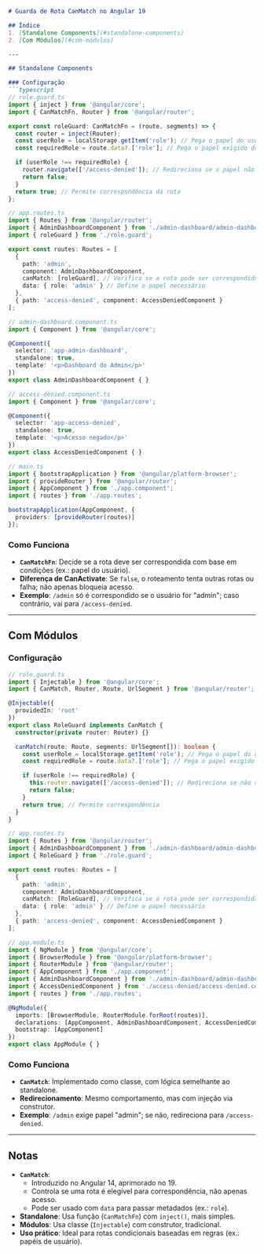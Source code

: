 
```markdown
# Guarda de Rota CanMatch no Angular 19

## Índice
1. [Standalone Components](#standalone-components)
2. [Com Módulos](#com-módulos)

---

## Standalone Components

### Configuração
```typescript
// role.guard.ts
import { inject } from '@angular/core';
import { CanMatchFn, Router } from '@angular/router';

export const roleGuard: CanMatchFn = (route, segments) => {
  const router = inject(Router);
  const userRole = localStorage.getItem('role'); // Pega o papel do usuário
  const requiredRole = route.data?.['role']; // Pega o papel exigido da rota

  if (userRole !== requiredRole) {
    router.navigate(['/access-denied']); // Redireciona se o papel não corresponder
    return false;
  }
  return true; // Permite correspondência da rota
};

// app.routes.ts
import { Routes } from '@angular/router';
import { AdminDashboardComponent } from './admin-dashboard/admin-dashboard.component';
import { roleGuard } from './role.guard';

export const routes: Routes = [
  { 
    path: 'admin', 
    component: AdminDashboardComponent, 
    canMatch: [roleGuard], // Verifica se a rota pode ser correspondida
    data: { role: 'admin' } // Define o papel necessário
  },
  { path: 'access-denied', component: AccessDeniedComponent }
];

// admin-dashboard.component.ts
import { Component } from '@angular/core';

@Component({
  selector: 'app-admin-dashboard',
  standalone: true,
  template: '<p>Dashboard do Admin</p>'
})
export class AdminDashboardComponent { }

// access-denied.component.ts
import { Component } from '@angular/core';

@Component({
  selector: 'app-access-denied',
  standalone: true,
  template: '<p>Acesso negado</p>'
})
export class AccessDeniedComponent { }

// main.ts
import { bootstrapApplication } from '@angular/platform-browser';
import { provideRouter } from '@angular/router';
import { AppComponent } from './app.component';
import { routes } from './app.routes';

bootstrapApplication(AppComponent, {
  providers: [provideRouter(routes)]
});
```

### Como Funciona
- **`CanMatchFn`**: Decide se a rota deve ser correspondida com base em condições (ex.: papel do usuário).
- **Diferença de CanActivate**: Se `false`, o roteamento tenta outras rotas ou falha; não apenas bloqueia acesso.
- **Exemplo**: `/admin` só é correspondido se o usuário for "admin"; caso contrário, vai para `/access-denied`.

---

## Com Módulos

### Configuração
```typescript
// role.guard.ts
import { Injectable } from '@angular/core';
import { CanMatch, Router, Route, UrlSegment } from '@angular/router';

@Injectable({
  providedIn: 'root'
})
export class RoleGuard implements CanMatch {
  constructor(private router: Router) {}

  canMatch(route: Route, segments: UrlSegment[]): boolean {
    const userRole = localStorage.getItem('role'); // Pega o papel do usuário
    const requiredRole = route.data?.['role']; // Pega o papel exigido

    if (userRole !== requiredRole) {
      this.router.navigate(['/access-denied']); // Redireciona se não corresponder
      return false;
    }
    return true; // Permite correspondência
  }
}

// app.routes.ts
import { Routes } from '@angular/router';
import { AdminDashboardComponent } from './admin-dashboard/admin-dashboard.component';
import { RoleGuard } from './role.guard';

export const routes: Routes = [
  { 
    path: 'admin', 
    component: AdminDashboardComponent, 
    canMatch: [RoleGuard], // Verifica se a rota pode ser correspondida
    data: { role: 'admin' } // Define o papel necessário
  },
  { path: 'access-denied', component: AccessDeniedComponent }
];

// app.module.ts
import { NgModule } from '@angular/core';
import { BrowserModule } from '@angular/platform-browser';
import { RouterModule } from '@angular/router';
import { AppComponent } from './app.component';
import { AdminDashboardComponent } from './admin-dashboard/admin-dashboard.component';
import { AccessDeniedComponent } from './access-denied/access-denied.component';
import { routes } from './app.routes';

@NgModule({
  imports: [BrowserModule, RouterModule.forRoot(routes)],
  declarations: [AppComponent, AdminDashboardComponent, AccessDeniedComponent],
  bootstrap: [AppComponent]
})
export class AppModule { }
```

### Como Funciona
- **`CanMatch`**: Implementado como classe, com lógica semelhante ao standalone.
- **Redirecionamento**: Mesmo comportamento, mas com injeção via construtor.
- **Exemplo**: `/admin` exige papel "admin"; se não, redireciona para `/access-denied`.

---

## Notas
- **`CanMatch`**:
  - Introduzido no Angular 14, aprimorado no 19.
  - Controla se uma rota é elegível para correspondência, não apenas acesso.
  - Pode ser usado com `data` para passar metadados (ex.: `role`).
- **Standalone**: Usa função (`CanMatchFn`) com `inject()`, mais simples.
- **Módulos**: Usa classe (`Injectable`) com construtor, tradicional.
- **Uso prático**: Ideal para rotas condicionais baseadas em regras (ex.: papéis de usuário).

